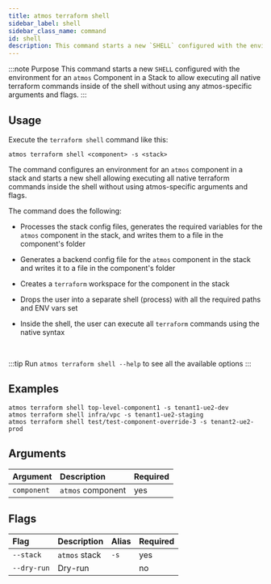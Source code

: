 ```yaml
---
title: atmos terraform shell
sidebar_label: shell
sidebar_class_name: command
id: shell
description: This command starts a new `SHELL` configured with the environment for an `atmos` Component in a Stack so allow executing all native terraform commands inside of the shell without using any atmos-specific arguments and flags.
---
```


:::note Purpose
This command starts a new `SHELL` configured with the environment for an `atmos` Component in a Stack to allow executing all native terraform commands
inside of the shell without using any atmos-specific arguments and flags.
:::

## Usage

Execute the `terraform shell` command like this:

```shell
atmos terraform shell <component> -s <stack>
```

The command configures an environment for an `atmos` component in a stack and starts a new shell allowing executing all native terraform commands
inside the shell without using atmos-specific arguments and flags.

The command does the following:

- Processes the stack config files, generates the required variables for the `atmos` component in the stack, and writes them to a file in the
  component's folder

- Generates a backend config file for the `atmos` component in the stack and writes it to a file in the component's folder

- Creates a `terraform` workspace for the component in the stack

- Drops the user into a separate shell (process) with all the required paths and ENV vars set

- Inside the shell, the user can execute all `terraform` commands using the native syntax

<br/>

:::tip
Run `atmos terraform shell --help` to see all the available options
:::

## Examples

```shell
atmos terraform shell top-level-component1 -s tenant1-ue2-dev
atmos terraform shell infra/vpc -s tenant1-ue2-staging
atmos terraform shell test/test-component-override-3 -s tenant2-ue2-prod
```

## Arguments

| Argument     | Description        | Required |
|:-------------|:-------------------|:---------|
| `component`  | `atmos` component  | yes      |

## Flags

| Flag        | Description   | Alias | Required |
|:------------|:--------------|:------|:---------|
| `--stack`   | `atmos` stack | `-s`  | yes      |
| `--dry-run` | Dry-run       |       | no       |
